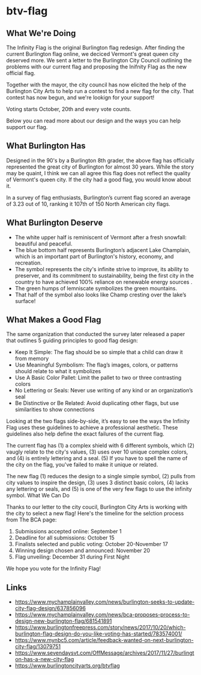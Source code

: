 # btv-flag

## What We're Doing

The Infinity Flag is the original Burlington flag redesign. After finding the current Burlington flag online, we deciced Vermont's great queen city deserved more. We sent a letter to the Burlington City Council outlining the problems with our current flag and proposing the Inifnity Flag as the new official flag.

Together with the mayor, the city council has now elicited the help of the Burlington City Arts to help run a contest to find a new flag for the city. That contest has now begun, and we're lookign for your support!

Voting starts October, 20th and every vote counts.

Below you can read more about our design and the ways you can help support our flag.

## What Burlington Has

Designed in the 90's by a Burlington 8th grader, the above flag has officially represented the great city of Burlington for almost 30 years. While the story may be quaint, I think we can all agree this flag does not reflect the quality of Vermont's queen city. If the city had a good flag, you would know about it.

In a survey of flag enthusiasts, Burlington’s current flag scored an average of 3.23 out of 10, ranking it 107th of 150 North American city flags.

## What Burlington Deserve

* The white upper half is reminiscent of Vermont after a fresh snowfall: beautiful and peaceful.
* The blue bottom half represents Burlington’s adjacent Lake Champlain, which is an important part of Burlington's history, economy, and recreation.
* The symbol represents the city's infinite strive to improve, its ability to preserver, and its commitment to sustainability, being the first city in the country to have achieved 100% reliance on renewable energy sources .
* The green humps of lemniscate symbolizes the green mountains.
* That half of the symbol also looks like Champ cresting over the lake’s surface!

## What Makes a Good Flag

The same organization that conducted the survey later released a paper that outlines 5 guiding principles to good flag design:

* Keep It Simple: The flag should be so simple that a child can draw it from memory
* Use Meaningful Symbolism: The flag’s images, colors, or patterns should relate to what it symbolizes
* Use A Basic Color Pallet: Limit the pallet to two or three contrasting colors
* No Lettering or Seals: Never use writing of any kind or an organization’s seal
* Be Distinctive or Be Related: Avoid duplicating other flags, but use similarities to show connections

Looking at the two flags side-by-side, it’s easy to see the ways the Infinity Flag uses these guidelines to achieve a professional aesthetic. These guidelines also help define the exact failures of the current flag.

The current flag has (1) a complex shield with 6 different symbols, which (2) vaugly relate to the city's values, (3) uses over 10 unique complex colors, and (4) is entirely lettering and a seal. (5) If you have to spell the name of the city on the flag, you've failed to make it unique or related.

The new flag (1) reduces the design to a single simple symbol, (2) pulls from city values to inspire the design, (3) uses 3 distinct basic colors, (4) lacks any lettering or seals, and (5) is one of the very few flags to use the infinity symbol.
What We Can Do

Thanks to our letter to the city coucil, Burlington City Arts is working with the city to select a new flag! Here's the timeline for the selction process from The BCA page:

1. Submissions accepted online: September 1
2. Deadline for all submissions: October 15
3. Finalists selected and public voting: October 20-November 17
4. Winning design chosen and announced: November 20
5. Flag unveiling: December 31 during First Night

We hope you vote for the Infinity Flag!


## Links

* https://www.mychamplainvalley.com/news/burlington-seeks-to-update-city-flag-design/637856096
* https://www.mychamplainvalley.com/news/bca-proposes-process-to-design-new-burlington-flag/681541891
* https://www.burlingtonfreepress.com/story/news/2017/10/20/which-burlington-flag-design-do-you-like-voting-has-started/783574001/
* https://www.mynbc5.com/article/feedback-wanted-on-next-burlington-city-flag/13079751
* https://www.sevendaysvt.com/OffMessage/archives/2017/11/27/burlington-has-a-new-city-flag
* https://www.burlingtoncityarts.org/btvflag
